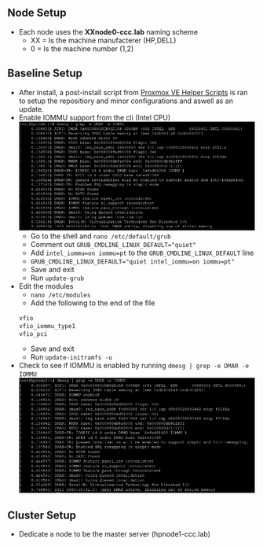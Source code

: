 ## Node Setup
- Each node uses the **XXnode0-ccc.lab** naming scheme
    - XX = Is the machine manufacterer (HP,DELL)
    - 0 = Is the machine number (1,2)

## Baseline Setup
- After install, a post-install script from [Proxmox VE Helper Scripts](https://tteck.github.io/Proxmox/) is ran to setup the repositiory and minor configurations and aswell as an update.
- Enable IOMMU support from the cli (Intel CPU)
    ![no-IOMMU](diagrams/no-IOMMU.png)
    - Go to the shell and `nano /etc/default/grub`
    - Comment out `GRUB_CMDLINE_LINUX_DEFAULT="quiet"`
    - Add `intel_iommu=on iommu=pt` to the `GRUB_CMDLINE_LINUX_DEFAULT` line
    - `GRUB_CMDLINE_LINUX_DEFAULT="quiet intel_iommu=on iommu=pt"`
    - Save and exit
    - Run `update-grub`
- Edit the modules
    - `nano /etc/modules`
    - Add the following to the end of the file
    ```
    vfio
    vfio_iommu_type1
    vfio_pci
    ```
    - Save and exit
    - Run `update-initramfs -u`
- Check to see if IOMMU is enabled by running `dmesg | grep -e DMAR -e IOMMU`
    ![IOMMU-enable](diagrams/IOMMU-enable.png)

## Cluster Setup
- Dedicate a node to be the master server (hpnode1-ccc.lab)
